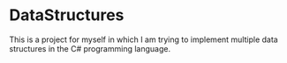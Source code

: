 # DataStructures

This is a project for myself in which I am trying to implement multiple data structures in the C# programming language.
